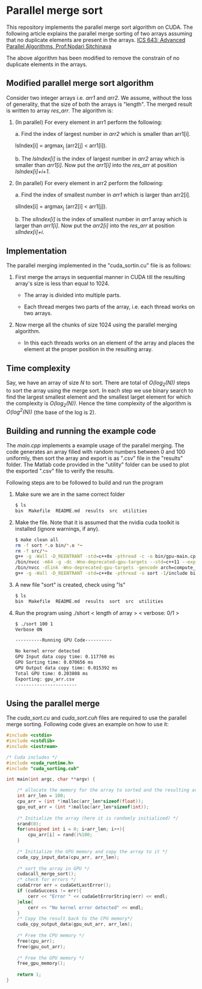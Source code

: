 # Parallel merge sort

This repository implements the parallel merge sort algorithm on CUDA. The following article explains the parallel merge sorting of two arrays assuming that no duplicate elements are present in the arrays. 
[ICS 643: Advanced Parallel Algorithms, Prof:Nodari Sitchinava](http://www2.hawaii.edu/~nodari/teaching/f16/notes/notes10.pdf)

The above algorithm has been modified to remove the constrain of no duplicate elements in the arrays.
## Modified parallel merge sort algorithm
Consider two integer arrays i.e. *arr1* and *arr2*. We assume, without the loss of generality, that the size of both the arrays is "length". The merged result is written to array *res_arr*. The algorithm is:

1. (In parallel) For every element in arr1 perform the following:

    a.  Find the index of largest number in *arr2* which is smaller than arr1[i].

	lsIndex[i] = argmax<sub>j</sub> (arr2[j] < arr1[i]).

    b. The *lsIndex[i]* is the index of largest number in *arr2* array which is smaller than *arr1[i]*. Now put the *arr1[i]* into the *res_arr* at position *lsIndex[i]+i+1*.

2. (In parallel) For every element in arr2 perform the following:

    a.  Find the index of smallest number in *arr1* which is larger than arr2[i].

    slIndex[i] = argmax<sub>j</sub> (arr2[i] < arr1[j]).

    b. The *slIndex[i]* is the index of smallest number in *arr1* array which is larger than *arr1[i]*. Now put the *arr2[i]* into the *res_arr* at position *slIndex[i]+i*.

## Implementation
The parallel merging implemented in the "cuda_sortin.cu" file is as follows:
1. First merge the arrays in sequential manner in CUDA till the resulting array's size is less than equal to 1024.
    
    - The array is divided into multiple parts.
    
    - Each thread merges two parts of the array, i.e. each thread works on two arrays.
2. Now merge all the chunks of size 1024 using the parallel merging algorithm.
    
    - In this each threads works on an element of the array and places the element at the proper position in the resulting array.

## Time complexity
Say, we have an array of size *N* to sort. There are total of *O(log<sub>2</sub>(N))* steps to sort the array using the merge sort. In each step we use binary search to find the largest smallest element and the smallest larget element for which the complexity is *O(log<sub>2</sub>(N))*. Hence the time complexity of the algorithm is *O(log<sup>2</sup>(N))* (the base of the log is 2).

## Building and running the example code
The *main.cpp* implements a example usage of the parallel merging. The code generates an array filled with random numbers between 0 and 100 uniformly, then sort the array and export is as ".csv" file in the "results" folder. The Matlab code provided in the "utility" folder can be used to plot the exported ".csv" file to verify the results.

Following steps are to be followed to build and run the program
1. Make sure we are in the same correct folder
    ```sh
    $ ls
    bin  Makefile  README.md  results  src  utilities
    ```
2. Make the file. Note that it is assumed that the nvidia cuda toolkit is installed (ignore warnings, if any).
    ```sh
    $ make clean all
    rm -f sort *.o bin/*.o *~
    rm -f src/*~
    g++ -g -Wall -D_REENTRANT -std=c++0x -pthread -c -o bin/gpu-main.cpp.o -I/include src/main.cpp 
    /bin/nvcc -m64 -g -dc -Wno-deprecated-gpu-targets --std=c++11 --expt-relaxed-constexpr -gencode arch=compute_30,code=sm_30 -gencode arch=compute_35,code=sm_35 -gencode arch=compute_50,code=sm_50 -gencode arch=compute_52,code=sm_52 -gencode arch=compute_60,code=sm_60 -gencode arch=compute_61,code=sm_61 -gencode arch=compute_61,code=compute_61 -c -o bin/cuda_sorting.cu.o  src/cuda_sorting.cu
    /bin/nvcc -dlink -Wno-deprecated-gpu-targets -gencode arch=compute_30,code=sm_30 -gencode arch=compute_35,code=sm_35 -gencode arch=compute_50,code=sm_50 -gencode arch=compute_52,code=sm_52 -gencode arch=compute_60,code=sm_60 -gencode arch=compute_61,code=sm_61 -gencode arch=compute_61,code=compute_61 -o bin/cuda.o  bin/cuda_sorting.cu.o
    g++ -g -Wall -D_REENTRANT -std=c++0x -pthread -o sort -I/include bin/gpu-main.cpp.o bin/cuda.o bin/cuda_sorting.cu.o -L/lib64 -lcudart -lcurand 
    ```
3. A new file "sort" is created, check using "ls"
    ```sh
    $ ls
    bin  Makefile  README.md  results  sort  src  utilities
    ```
4. Run the program using ./short < length of array > < verbose: 0/1 >
    ```sh
    $ ./sort 100 1
    Verbose ON

    ----------Running GPU Code----------
    
    No kernel error detected
    GPU Input data copy time: 0.117760 ms
    GPU Sorting time: 0.070656 ms
    GPU Output data copy time: 0.015392 ms
    Total GPU time: 0.203808 ms
    Exporting: gpu_arr.csv
    -----------------------
    ```

## Using the parallel merge
The *cuda_sort.cu* and *cuda_sort.cuh* files are required to use the parallel merge sorting. Following code gives an example on how to use it:

```C++
#include <cstdio>
#include <cstdlib>
#include <iostream>

/* Cuda includes */
#include <cuda_runtime.h>
#include "cuda_sorting.cuh"

int main(int argc, char **argv) {

    /* allocate the memory for the array to sorted and the resulting array */
    int arr_len = 100;
    cpu_arr = (int *)malloc(arr_len*sizeof(float));
    gpu_out_arr = (int *)malloc(arr_len*sizeof(int));
    
    /* Initialize the array (here it is randomly initialized) */
    srand(0);
    for(unsigned int i = 0; i<arr_len; i++){
        cpu_arr[i] = rand()%100;
    }
    
    /* Initialize the GPU memory and copy the array to it */
    cuda_cpy_input_data(cpu_arr, arr_len);
    
    /* sort the array in GPU */
    cudacall_merge_sort();
    /* check for errors */
    cudaError err = cudaGetLastError();
    if (cudaSuccess != err){
        cerr << "Error " << cudaGetErrorString(err) << endl;
    }else{
    	cerr << "No kernel error detected" << endl;
    }
    /* Copy the result back to the CPU memory*/
    cuda_cpy_output_data(gpu_out_arr, arr_len);
    
    /* Free the CPU memory */
    free(cpu_arr);
	free(gpu_out_arr);
	
	/* Free the GPU memory */
	free_gpu_memory();
	
    return 1;
}
```
